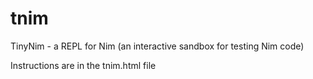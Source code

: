 # tnim
TinyNim - a REPL for Nim (an interactive sandbox for testing Nim code)

Instructions are in the tnim.html file

